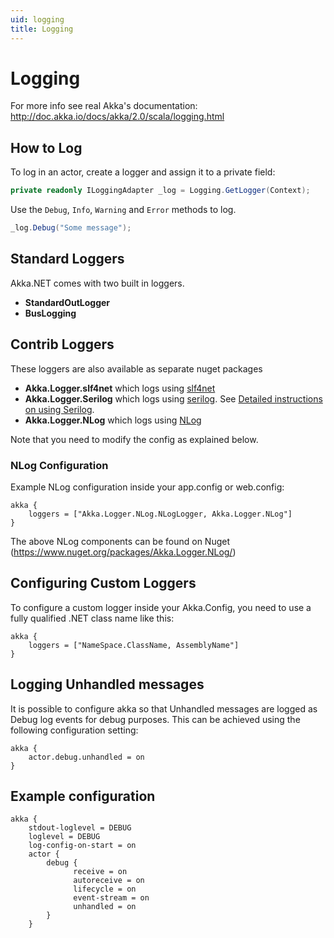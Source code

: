 ```yaml
---
uid: logging
title: Logging
---
```


# Logging
For more info see real Akka's documentation: http://doc.akka.io/docs/akka/2.0/scala/logging.html

## How to Log
To log in an actor, create a logger and assign it to a private field:

```csharp
private readonly ILoggingAdapter _log = Logging.GetLogger(Context);
```

Use the `Debug`, `Info`, `Warning` and `Error` methods to log.

```csharp
_log.Debug("Some message");
```

## Standard Loggers
Akka.NET comes with two built in loggers.

* __StandardOutLogger__
* __BusLogging__

## Contrib Loggers
These loggers are also available as separate nuget packages

* __Akka.Logger.slf4net__ which logs using [slf4net](https://github.com/englishtown/slf4net)
* __Akka.Logger.Serilog__ which logs using [serilog](http://serilog.net/). See [Detailed instructions on using Serilog](Serilog).
* __Akka.Logger.NLog__  which logs using [NLog](http://nlog-project.org/)

Note that you need to modify the config as explained below.

### NLog Configuration
Example NLog configuration inside your app.config or web.config:
```hocon
akka {
	loggers = ["Akka.Logger.NLog.NLogLogger, Akka.Logger.NLog"]
}
```
The above NLog components can be found on Nuget (https://www.nuget.org/packages/Akka.Logger.NLog/)

## Configuring Custom Loggers

To configure a custom logger inside your Akka.Config, you need to use a fully qualified .NET class name like this:

```hocon
akka {
    loggers = ["NameSpace.ClassName, AssemblyName"]
}
```

## Logging Unhandled messages

It is possible to configure akka so that Unhandled messages are logged as Debug log events for debug purposes. This can be achieved using the following configuration setting:

```hocon
akka {
    actor.debug.unhandled = on
}
```
## Example configuration
```hocon
akka {  
    stdout-loglevel = DEBUG
    loglevel = DEBUG
    log-config-on-start = on        
    actor {                
        debug {  
              receive = on 
              autoreceive = on
              lifecycle = on
              event-stream = on
              unhandled = on
        }
    }  
```
